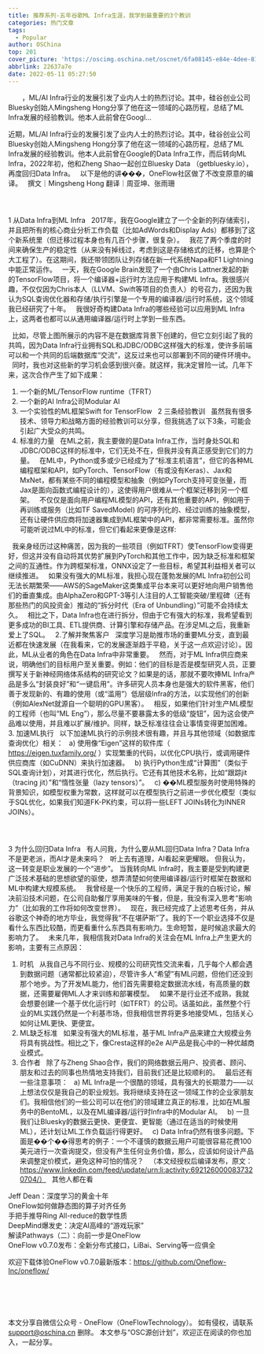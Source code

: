 ```yaml
---
title: 推荐系列-五年谷歌ML Infra生涯，我学到最重要的3个教训
categories: 热门文章
tags:
  - Popular
author: OSChina
top: 201
cover_picture: 'https://oscimg.oschina.net/oscnet/6fa08145-e84e-4dee-8183-e261917de932.png'
abbrlink: 22637a7e
date: 2022-05-11 05:27:50
---
```


&emsp;&emsp;，ML/AI Infra行业的发展引发了业内人士的热烈讨论。其中，硅谷创业公司Bluesky创始人Mingsheng Hong分享了他在这一领域的心路历程，总结了ML Infra发展的经验教训。他本人此前曾在Googl...
<!-- more -->

                                                                                                                                                                                         
  
 近期，ML/AI Infra行业的发展引发了业内人士的热烈讨论。其中，硅谷创业公司Bluesky创始人Mingsheng Hong分享了他在这一领域的心路历程，总结了ML Infra发展的经验教训。他本人此前曾在Google的Data Infra工作，而后转向ML Infra，2022年初，他和Zheng Shao一起创立Bluesky Data （getbluesky.io），再度回归Data Infra。 
   
 以下是他的讲���，OneFlow社区做了不改变原意的编译。 
   
 撰文｜Mingsheng Hong 
 翻译｜周亚坤、张雨珊 
   
  
 ####   
 1 
 从Data Infra到ML Infra 
   
 2017年，我在Google建立了一个全新的列存储索引，并且把所有的核心商业分析工作负载（比如AdWords和Display Ads）都移到了这个新系统里（但迁移过程本身也有几百个步骤，很复杂）。 
   
 我花了两个季度的时间来确保生产的稳定性（从来没有掉线过，考虑到这是存储格式的迁移，也算是个大工程了）。在这期间，我还带领团队让列存储在新一代系统Napa和F1 Lightning中能正常运作。 
   
 一天，我在Google Brain发现了一个由Chris Lattner发起的新的TensorFlow项目，将一个编译器+运行时方法应用于构建ML Infra。我很感兴趣，不仅仅因为Chris本人（LLVM、Swift等项目的负责人）的号召力，还因为我认为SQL查询优化器和存储/执行引擎是一个专用的编译器/运行时系统，这个领域我已经研究了十年。 
   
 我很好奇构建Data Infra的哪些经验可以应用到ML Infra上，这两者也都可以从通用编译器/运行时上学到一些东西。 
   
  
   
 比如，尽管上图所展示的内容不是在数据库背景下创建的，但它立刻引起了我的共鸣，因为Data Infra行业拥有SQL和JDBC/ODBC这样强大的标准，使许多前端可以和一个共同的后端数据库“交流”，这反过来也可以部署到不同的硬件环境中。 
   
 同时，我也对这些新的学习机会感到很兴奋。就这样，我决定冒险一试。几年下来，这次合作产生了如下成果： 
   
 1. 一个新的ML/TensorFlow runtime（TFRT） 
 2. 一个新的AI Infra公司Modular AI 
 3. 一个实验性的ML框架Swift for TensorFlow 
   
 2 
 三条经验教训 
   
 虽然我有很多技术、领导力和战略方面的经验教训可以分享，但我挑选了以下3条，可能会引起广大受众的共鸣。 
   
 1. 标准的力量 
   
 在ML之前，我主要做的是Data Infra工作，当时身处SQL和JDBC/ODBC这样的标准中，它们无处不在，但我并没有真正感受到它们的力量。 
   
 在ML中，Python或多或少已经成为了“标准主机语言”，但它的各种ML编程框架和API，如PyTorch、TensorFlow（有或没有Keras）、Jax和MxNet，都有某些不同的编程模型和抽象（例如PyTorch支持可变张量，而Jax是面向函数式编程设计的），这使得用户很难从一个框架迁移到另一个框架。 
   
 不仅仅是面向用户编程ML模型的API，还有其他重要的API，例如用于再训练或服务（比如TF SavedModel) 的可序列化的、经过训练的抽象模型，还有让硬件供应商将加速器集成到ML框架中的API，都非常需要标准。虽然你可能听说过ML中的标准，但它们看起来更像是这样: 
   
  
   
 我亲身经历过这种痛苦，因为我的一些项目（例如TFRT）使TensorFlow变得更好，但这并没有自动将其优势扩展到PyTorch和其他工作中，因为缺乏标准和框架之间的互通性。作为跨框架标准，ONNX设定了一些目标，希望其利益相关者可以继续推进。 
   
 如果没有强大的ML标准，我担心现在蓬勃发展的ML Infra初创公司无法长期繁荣——AWS的SageMaker这类集成平台本来可以更好地向用户销售他们的垂直集成。由AlphaZero和GPT-3等引人注目的人工智能突破/里程碑（还有那些热门的风投资金）推动的“拆分时代（Era of Unbundling）”可能不会持续太久。 
   
 相比之下，Data Infra也在进行拆分，但由于它有强大的标准，我希望看到更多成功的BI工具、ETL提供商、计算引擎和存储产品。在涉足ML之后，我重新爱上了SQL。 
   
 2.了解并聚焦客户 
   
 深度学习是助推市场的重要ML分支，直到最近都在快速发展（在我看来，它的发展逐渐趋于平稳，关于这一点欢迎讨论）。因此，ML从业者的角色在Data Infra中非常重要。 
   
 然而，对于ML Infra供应商来说，明确他们的目标用户至关重要。例如：他们的目标是否是模型研究人员，正要撰写关于新神经网络体系结构的研究论文？如果是的话，那就不要吹捧ML Infra产品是多么“封装良好”和“一键启用”。许多研究人员本身也是强大的软件黑客，他们善于发现新的、有趣的使用（或“滥用”）低层级Infra的方法，以实现他们的创新（例如AlexNet就源自一个聪明的GPU黑客）。 
   
 相反，如果他们针对生产ML模型的工程师（也叫“ML Eng”），那么尽量不要暴露太多的低级“旋钮”，因为这会使产品难以使用，并且难以扩展/维护。同样，缺乏标准往往会让事情变得更加困难。 
   
 3. 加速ML执行 
   
 以下加速ML执行的示例技术很有趣，并且与其他领域（如数据库查询优化）相关： 
   
 a) 使用像“Eigen”这样的软件库（ https://eigen.tuxfamily.org/ ）实现繁重的代码，以优化CPU执行，或调用硬件供应商库（如CuDNN）来执行加速器。 
   
 b) 执行Python生成“计算图”（类似于SQL查询计划），对其进行优化，然后执行。它还有其他技术名称，比如“跟踪jit（tracing jit）”和“惰性张量（lazy tensors）”。 
   
 c) ��ML模型服务时使用特殊的背景知识，如模型权重为常数，这样就可以在模型执行之前进一步优化模型（类似于SQL优化，如果我们知道FK-PK约束，可以将一些LEFT JOINs转化为INNER JOINs）。 
   
  
 ####   
 3 
 为什么回归Data Infra 
   
 有人问我，为什么要从ML回归Data Infra？Data Infra不是更老派，而AI才是未来吗？ 
   
 听上去有道理，AI看起来更耀眼。 但我认为，这一转变是职业发展的一个“进步”。 当我转向ML Infra时，我主要是受到构建更广泛技术基础的思想欲望的驱使，想弄清楚如何使用编译器/运行时框架在数据和ML中构建大规模系统。 
   
 我曾经是一个快乐的工程师，满足于我的白板讨论，解决前沿技术问题，在公司自助餐厅享用美味的午餐，但是，我没有深入思考“影响力”（比如我的工作将如何改变世界）。 
   
 现在，我已经完成了上述思考任务，并从谷歌这个神奇的地方毕业，我觉得我“不在堪萨斯”了。我的下一个职业选择不仅是看什么东西比较酷，而更看重什么东西具有影响力。生命短暂，是时候追求最大的影响力了。 
   
 未来几年，我相信我对Data Infra的关注会在ML Infra上产生更大的影响，主要有三点原因： 
   
 1. 时机 
   
 从我自己与不同行业、规模的公司研究性交流来看，几乎每个人都会遇到数据问题（通常都比较紧迫），尽管许多人“希望”有ML问题，但他们还没到那个地步。为了开发ML能力，他们首先需要稳定数据流水线，有高质量的数据，还需要雇佣ML人才来训练和部署模型。 
   
 如果不是行业还不成熟，我就会想要创建一个基于优化运行时（如TFRT）的公司。话虽如此，虽然整个行业的ML实践仍然是一个利基市场，但我相信世界将更多地接受ML，包括关心如何让ML更快、更便宜。 
   
 2. ML缺乏标准 
   
 如果没有强大的ML标准，基于ML Infra产品来建立大规模业务将具有挑战性。相比之下，像Cresta这样的e2e AI产品是我心中的一种优越商业模式。 
   
 3. 合作者 
   
 除了与Zheng Shao合作，我们的网络数据云用户、投资者、顾问、朋友和过去的同事也热情地支持我们，目前我们还是比较顺利的。 
   
 最后还有一些注意事项： 
   
 a) ML Infra是一个很酷的领域，具有强大的长期潜力——以上想法仅仅是我自己的职业规划。我将继续支持在这一领域工作的企业家朋友们。我相信他们的一些公司可以在他们的领域建立真正的标准，比如在ML服务中的BentoML，以及在ML编译器/运行时Infra中的Modular AI。 
   
 b) 一旦我们让Bluesky的数据云更快、更便宜、更智能（通过在适当的时候使用ML），还计划让ML工作负载运行得更好。 
   
 c) Data Infra仍然有很多问题。下面是��个��得思考的例子：一个不谨慎的数据云用户可能很容易花费100美元进行一次查询提交，但没有产生任何业务价值，那么，应该如何设计产品来调整定价模式，避免这种可怕的情况？ 
   
 （本文经授权后编译发布，原文： 
 https://www.linkedin.com/feed/update/urn:li:activity:6921260000837320704/） 
   
 其他人都在看 
  
   Jeff Dean：深度学习的黄金十年  
   OneFlow如何做静态图的算子对齐任务  
   手把手推导Ring All-reduce的数学性质  
   DeepMind爆发史：决定AI高峰的“游戏玩家”  
   解读Pathways（二）：向前一步是OneFlow  
   OneFlow v0.7.0发布：全新分布式接口，LiBai、Serving等一应俱全  
  
 欢迎下载体验OneFlow v0.7.0最新版本：https://github.com/Oneflow-Inc/oneflow/ 
  
 ####   
  
 ​ 
 
本文分享自微信公众号 - OneFlow（OneFlowTechnology）。 如有侵权，请联系 support@oschina.cn 删除。 本文参与“OSC源创计划”，欢迎正在阅读的你也加入，一起分享。
                                        